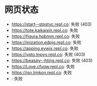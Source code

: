 # 网页状态
- https://start--stpstyc.repl.co: 失败 (403)
- https://tote.kaikaixin.repl.co: 失败
- https://figura.hpbmm.repl.co: 失败
- https://mization.edpjg.repl.co: 失败
- https://apping.eywjx.repl.co: 失败
- https://ypto.tnpyv.repl.co: 失败 (403)
- https://beaspy--hting.repl.co: 失败 (403)
- https://Love.cfvqw.repl.co: 失败
- https://jsn.limkon.repl.co: 失败
- : 失败

